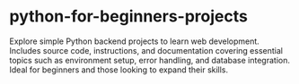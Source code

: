 # python-for-beginners-projects
Explore simple Python backend projects to learn web development. Includes source code, instructions, and documentation covering essential topics such as environment setup, error handling, and database integration. Ideal for beginners and those looking to expand their skills.
